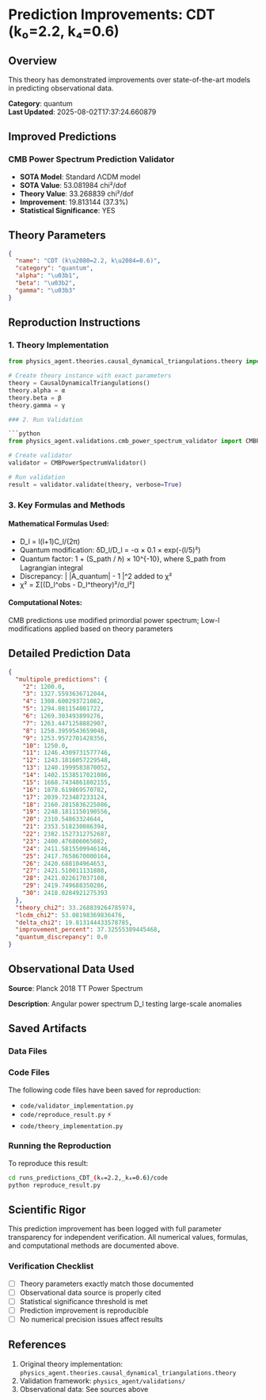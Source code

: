 # Prediction Improvements: CDT (k₀=2.2, k₄=0.6)

## Overview

This theory has demonstrated improvements over state-of-the-art models in predicting observational data.

**Category**: quantum  
**Last Updated**: 2025-08-02T17:37:24.660879

## Improved Predictions

### CMB Power Spectrum Prediction Validator

- **SOTA Model**: Standard ΛCDM model
- **SOTA Value**: 53.081984 chi²/dof
- **Theory Value**: 33.268839 chi²/dof
- **Improvement**: 19.813144 (37.3%)
- **Statistical Significance**: YES

## Theory Parameters

```json
{
  "name": "CDT (k\u2080=2.2, k\u2084=0.6)",
  "category": "quantum",
  "alpha": "\u03b1",
  "beta": "\u03b2",
  "gamma": "\u03b3"
}
```

## Reproduction Instructions

### 1. Theory Implementation

```python
from physics_agent.theories.causal_dynamical_triangulations.theory import CausalDynamicalTriangulations

# Create theory instance with exact parameters
theory = CausalDynamicalTriangulations()
theory.alpha = α
theory.beta = β
theory.gamma = γ

### 2. Run Validation

```python
from physics_agent.validations.cmb_power_spectrum_validator import CMBPowerSpectrumValidator

# Create validator
validator = CMBPowerSpectrumValidator()

# Run validation
result = validator.validate(theory, verbose=True)
```

### 3. Key Formulas and Methods

#### Mathematical Formulas Used:

- D_l = l(l+1)C_l/(2π)
- Quantum modification: δD_l/D_l = -α × 0.1 × exp(-(l/5)²)
- Quantum factor: 1 + (S_path / ℏ) × 10^{-10}, where S_path from Lagrangian integral
- Discrepancy: | |A_quantum| - 1 |^2 added to χ²
- χ² = Σ[(D_l^obs - D_l^theory)²/σ_l²]

#### Computational Notes:

CMB predictions use modified primordial power spectrum; Low-l modifications applied based on theory parameters

## Detailed Prediction Data

```json
{
  "multipole_predictions": {
    "2": 1200.0,
    "3": 1327.5593636712044,
    "4": 1308.600293721082,
    "5": 1294.081154801722,
    "6": 1269.303493899276,
    "7": 1263.4471258882907,
    "8": 1258.3959543659048,
    "9": 1253.9572701428356,
    "10": 1250.0,
    "11": 1246.4309731577746,
    "12": 1243.1816057229548,
    "13": 1240.1999583870052,
    "14": 1402.1538517021086,
    "15": 1668.7434861802155,
    "16": 1878.619869570782,
    "17": 2039.723487233124,
    "18": 2160.2815836225086,
    "19": 2248.1811150190556,
    "20": 2310.54863324644,
    "21": 2353.518230086394,
    "22": 2382.1527312752687,
    "23": 2400.476806065082,
    "24": 2411.5815509946146,
    "25": 2417.7658670000164,
    "26": 2420.688104964653,
    "27": 2421.510011131888,
    "28": 2421.022617037108,
    "29": 2419.749688350286,
    "30": 2418.0284921275393
  },
  "theory_chi2": 33.268839264785974,
  "lcdm_chi2": 53.08198369836476,
  "delta_chi2": 19.813144433578785,
  "improvement_percent": 37.32555389445468,
  "quantum_discrepancy": 0.0
}
```

## Observational Data Used

**Source**: Planck 2018 TT Power Spectrum

**Description**: Angular power spectrum D_l testing large-scale anomalies


## Saved Artifacts

### Data Files


### Code Files

The following code files have been saved for reproduction:

- `code/validator_implementation.py`
- `code/reproduce_result.py` ⚡
- `code/theory_implementation.py`

### Running the Reproduction

To reproduce this result:

```bash
cd runs_predictions_CDT_(k₀=2.2,_k₄=0.6)/code
python reproduce_result.py
```

## Scientific Rigor

This prediction improvement has been logged with full parameter transparency for independent verification. 
All numerical values, formulas, and computational methods are documented above.

### Verification Checklist

- [ ] Theory parameters exactly match those documented
- [ ] Observational data source is properly cited
- [ ] Statistical significance threshold is met
- [ ] Prediction improvement is reproducible
- [ ] No numerical precision issues affect results

## References

1. Original theory implementation: `physics_agent.theories.causal_dynamical_triangulations.theory`
2. Validation framework: `physics_agent/validations/`
3. Observational data: See sources above
